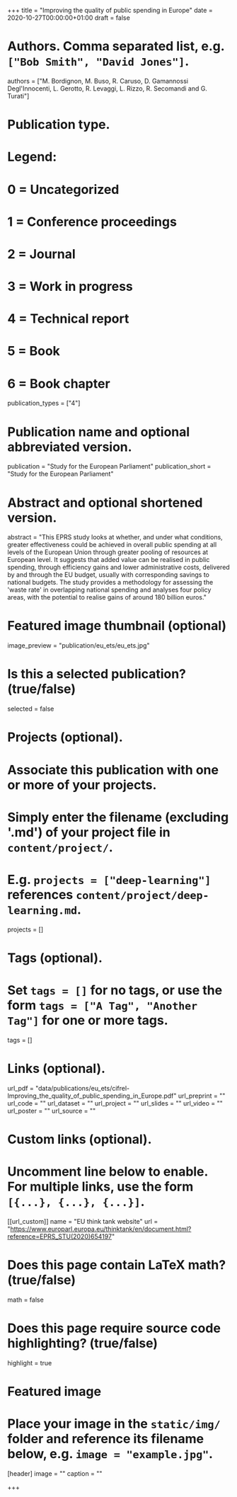 +++
title = "Improving the quality of public spending in Europe"
date = 2020-10-27T00:00:00+01:00
draft = false

# Authors. Comma separated list, e.g. `["Bob Smith", "David Jones"]`.
authors = ["M. Bordignon, M. Buso, R. Caruso, D. Gamannossi Degl'Innocenti, L. Gerotto, R. Levaggi, L. Rizzo, R. Secomandi and G. Turati"]

# Publication type.
# Legend:
# 0 = Uncategorized
# 1 = Conference proceedings
# 2 = Journal
# 3 = Work in progress
# 4 = Technical report
# 5 = Book
# 6 = Book chapter
publication_types = ["4"]

# Publication name and optional abbreviated version.
publication = "Study for the European Parliament"
publication_short = "Study for the European Parliament"

# Abstract and optional shortened version.
abstract = "This EPRS study looks at whether, and under what conditions, greater effectiveness could be achieved in overall public spending at all levels of the European Union through greater pooling of resources at European level. It suggests that added value can be realised in public spending, through efficiency gains and lower administrative costs, delivered by and through the EU budget, usually with corresponding savings to national budgets. The study provides a methodology for assessing the 'waste rate' in overlapping national spending and analyses four policy areas, with the potential to realise gains of around 180 billion euros."

# Featured image thumbnail (optional)
image_preview = "publication/eu_ets/eu_ets.jpg"

# Is this a selected publication? (true/false)
selected = false

# Projects (optional).
#   Associate this publication with one or more of your projects.
#   Simply enter the filename (excluding '.md') of your project file in `content/project/`.
#   E.g. `projects = ["deep-learning"]` references `content/project/deep-learning.md`.
projects = []

# Tags (optional).
#   Set `tags = []` for no tags, or use the form `tags = ["A Tag", "Another Tag"]` for one or more tags.
tags = []

# Links (optional).
url_pdf = "data/publications/eu_ets/cifrel-Improving_the_quality_of_public_spending_in_Europe.pdf"
url_preprint = ""
url_code = ""
url_dataset = ""
url_project = ""
url_slides = ""
url_video = ""
url_poster = ""
url_source = ""

# Custom links (optional).
#   Uncomment line below to enable. For multiple links, use the form `[{...}, {...}, {...}]`.
[[url_custom]]
name = "EU think tank website"
url = "https://www.europarl.europa.eu/thinktank/en/document.html?reference=EPRS_STU(2020)654197"


# Does this page contain LaTeX math? (true/false)
math = false

# Does this page require source code highlighting? (true/false)
highlight = true

# Featured image
# Place your image in the `static/img/` folder and reference its filename below, e.g. `image = "example.jpg"`.
[header]
image = ""
caption = ""

+++
